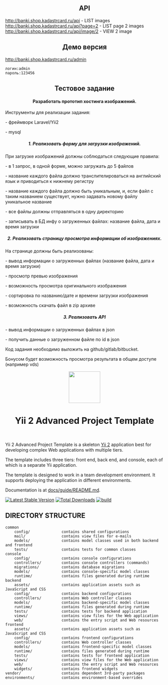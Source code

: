 <h2 align="center">API</h2>

<a href="http://banki.shop.kadastrcard.ru/api" target="_blank">http://banki.shop.kadastrcard.ru/api - LIST images</a><br/>
<a href="http://banki.shop.kadastrcard.ru/api?page=2" target="_blank">http://banki.shop.kadastrcard.ru/api?page=2 - LIST page 2 images</a><br/>
<a href="http://banki.shop.kadastrcard.ru/api/image/2" target="_blank">http://banki.shop.kadastrcard.ru/api/image/2 - VIEW 2 image</a>

<h2 align="center">Демо версия</h2>
<a href="http://banki.shop.kadastrcard.ru/admin" target="_blank">http://banki.shop.kadastrcard.ru/admin</a>

```
логин:admin
пароль:123456
```

<h2 align="center">Тестовое задание</h2>
<div class=WordSection1>

<h4 align="center">Разработать прототип хостинга изображений.</h4>
<p class=MsoNormal>Инструменты для реализации задания:</p>

<p class=MsoNormal>- <span class=SpellE>фреймворк</span> <span class=SpellE>Laravel</span>/Yii2</p>

<p class=MsoNormal>- <span class=SpellE>mysql</span></p>

<h5 align="center">1. Реализовать форму для загрузки изображений.</h5>

<p class=MsoNormal>При загрузке изображений должны соблюдаться следующие
правила:</p>

<p class=MsoNormal>- в 1 запрос, в одной форме, можно загружать до 5 файлов</p>

<p class=MsoNormal>- название каждого файла должно <span class=SpellE>транслителироваться</span>
на английский язык и приводиться к нижнему регистру</p>

<p class=MsoNormal>- название каждого файла должно быть уникальным, и, если
файл с таким названием существует, нужно задавать новому файлу уникальное
название</p>

<p class=MsoNormal>- все файлы должны отправляться в одну директорию</p>

<p class=MsoNormal>- записывать в БД инфу о загруженных файлах: название файла,
дата и время загрузки</p>

<h5 align="center">2. Реализовать страницу просмотра информации об
                   изображениях.</h5>

<p class=MsoNormal>На странице должны быть реализованы:</p>

<p class=MsoNormal>- вывод информации о загруженных файлах (название файла,
дата и время загрузки)</p>

<p class=MsoNormal>- просмотр превью изображения</p>

<p class=MsoNormal>- возможность просмотра оригинального изображения</p>

<p class=MsoNormal>- сортировка по названию/дате и времени загрузки изображения</p>

<p class=MsoNormal>- возможность скачать файл в <span class=SpellE>zip</span>
архиве</p>

<h5 align="center">3. Реализовать API</h5>

<p class=MsoNormal>- вывод информации о загруженных файлах в <span
class=SpellE>json</span></p>

<p class=MsoNormal>- получить данные о загруженном файле по <span class=SpellE>id</span>
в <span class=SpellE>json</span></p>

<p class=MsoNormal>Код задания необходимо выложить на <span class=SpellE>github</span>/<span
class=SpellE>gitlab</span>/<span class=SpellE>bitbucket</span>.</p>

<p class=MsoNormal>Бонусом будет возможность просмотра результата в общем
доступе (<span class=GramE>например</span> <span class=SpellE>vds</span>)</p>

</div>

<p align="center">
    <a href="https://github.com/yiisoft" target="_blank">
        <img src="https://avatars0.githubusercontent.com/u/993323" height="100px">
    </a>
    <h1 align="center">Yii 2 Advanced Project Template</h1>
    <br>
</p>

Yii 2 Advanced Project Template is a skeleton [Yii 2](https://www.yiiframework.com/) application best for
developing complex Web applications with multiple tiers.

The template includes three tiers: front end, back end, and console, each of which
is a separate Yii application.

The template is designed to work in a team development environment. It supports
deploying the application in different environments.

Documentation is at [docs/guide/README.md](docs/guide/README.md).

[![Latest Stable Version](https://img.shields.io/packagist/v/yiisoft/yii2-app-advanced.svg)](https://packagist.org/packages/yiisoft/yii2-app-advanced)
[![Total Downloads](https://img.shields.io/packagist/dt/yiisoft/yii2-app-advanced.svg)](https://packagist.org/packages/yiisoft/yii2-app-advanced)
[![build](https://github.com/yiisoft/yii2-app-advanced/workflows/build/badge.svg)](https://github.com/yiisoft/yii2-app-advanced/actions?query=workflow%3Abuild)

DIRECTORY STRUCTURE
-------------------

```
common
    config/              contains shared configurations
    mail/                contains view files for e-mails
    models/              contains model classes used in both backend and frontend
    tests/               contains tests for common classes    
console
    config/              contains console configurations
    controllers/         contains console controllers (commands)
    migrations/          contains database migrations
    models/              contains console-specific model classes
    runtime/             contains files generated during runtime
backend
    assets/              contains application assets such as JavaScript and CSS
    config/              contains backend configurations
    controllers/         contains Web controller classes
    models/              contains backend-specific model classes
    runtime/             contains files generated during runtime
    tests/               contains tests for backend application    
    views/               contains view files for the Web application
    web/                 contains the entry script and Web resources
frontend
    assets/              contains application assets such as JavaScript and CSS
    config/              contains frontend configurations
    controllers/         contains Web controller classes
    models/              contains frontend-specific model classes
    runtime/             contains files generated during runtime
    tests/               contains tests for frontend application
    views/               contains view files for the Web application
    web/                 contains the entry script and Web resources
    widgets/             contains frontend widgets
vendor/                  contains dependent 3rd-party packages
environments/            contains environment-based overrides
```
